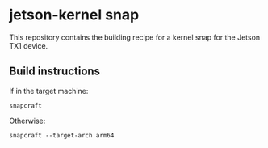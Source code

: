 # jetson-kernel snap

This repository contains the building recipe for a kernel snap for the
Jetson TX1 device.

## Build instructions

If in the target machine:

`snapcraft`

Otherwise:

`snapcraft --target-arch arm64`
